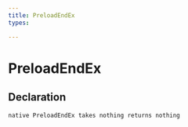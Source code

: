 ```yaml
---
title: PreloadEndEx
types:

---
```


# PreloadEndEx

## Declaration

```
native PreloadEndEx takes nothing returns nothing
```